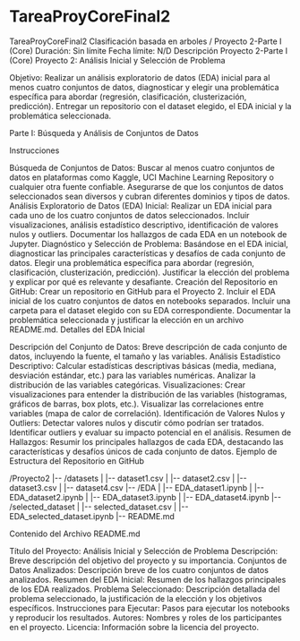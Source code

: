 # TareaProyCoreFinal2
TareaProyCoreFinal2
Clasificación basada en arboles / Proyecto 2-Parte I (Core)
Duración: Sin límite
Fecha límite: N/D
Descripción
Proyecto 2-Parte I (Core)
Proyecto 2: Análisis Inicial y Selección de Problema

Objetivo: Realizar un análisis exploratorio de datos (EDA) inicial para al menos cuatro conjuntos de datos, diagnosticar y elegir una problemática específica para abordar (regresión, clasificación, clusterización, predicción). Entregar un repositorio con el dataset elegido, el EDA inicial y la problemática seleccionada.

Parte I: Búsqueda y Análisis de Conjuntos de Datos

Instrucciones

Búsqueda de Conjuntos de Datos:
Buscar al menos cuatro conjuntos de datos en plataformas como Kaggle, UCI Machine Learning Repository o cualquier otra fuente confiable.
Asegurarse de que los conjuntos de datos seleccionados sean diversos y cubran diferentes dominios y tipos de datos.
Análisis Exploratorio de Datos (EDA) Inicial:
Realizar un EDA inicial para cada uno de los cuatro conjuntos de datos seleccionados.
Incluir visualizaciones, análisis estadístico descriptivo, identificación de valores nulos y outliers.
Documentar los hallazgos de cada EDA en un notebook de Jupyter.
Diagnóstico y Selección de Problema:
Basándose en el EDA inicial, diagnosticar las principales características y desafíos de cada conjunto de datos.
Elegir una problemática específica para abordar (regresión, clasificación, clusterización, predicción).
Justificar la elección del problema y explicar por qué es relevante y desafiante.
Creación del Repositorio en GitHub:
Crear un repositorio en GitHub para el Proyecto 2.
Incluir el EDA inicial de los cuatro conjuntos de datos en notebooks separados.
Incluir una carpeta para el dataset elegido con su EDA correspondiente.
Documentar la problemática seleccionada y justificar la elección en un archivo README.md.
Detalles del EDA Inicial

Descripción del Conjunto de Datos:
Breve descripción de cada conjunto de datos, incluyendo la fuente, el tamaño y las variables.
Análisis Estadístico Descriptivo:
Calcular estadísticas descriptivas básicas (media, mediana, desviación estándar, etc.) para las variables numéricas.
Analizar la distribución de las variables categóricas.
Visualizaciones:
Crear visualizaciones para entender la distribución de las variables (histogramas, gráficos de barras, box plots, etc.).
Visualizar las correlaciones entre variables (mapa de calor de correlación).
Identificación de Valores Nulos y Outliers:
Detectar valores nulos y discutir cómo podrían ser tratados.
Identificar outliers y evaluar su impacto potencial en el análisis.
Resumen de Hallazgos:
Resumir los principales hallazgos de cada EDA, destacando las características y desafíos únicos de cada conjunto de datos.
Ejemplo de Estructura del Repositorio en GitHub

/Proyecto2
|-- /datasets
|   |-- dataset1.csv
|   |-- dataset2.csv
|   |-- dataset3.csv
|   |-- dataset4.csv
|-- /EDA
|   |-- EDA_dataset1.ipynb
|   |-- EDA_dataset2.ipynb
|   |-- EDA_dataset3.ipynb
|   |-- EDA_dataset4.ipynb
|-- /selected_dataset
|   |-- selected_dataset.csv
|   |-- EDA_selected_dataset.ipynb
|-- README.md

Contenido del Archivo README.md

Título del Proyecto: Análisis Inicial y Selección de Problema
Descripción: Breve descripción del objetivo del proyecto y su importancia.
Conjuntos de Datos Analizados: Descripción breve de los cuatro conjuntos de datos analizados.
Resumen del EDA Inicial: Resumen de los hallazgos principales de los EDA realizados.
Problema Seleccionado: Descripción detallada del problema seleccionado, la justificación de la elección y los objetivos específicos.
Instrucciones para Ejecutar: Pasos para ejecutar los notebooks y reproducir los resultados.
Autores: Nombres y roles de los participantes en el proyecto.
Licencia: Información sobre la licencia del proyecto.
